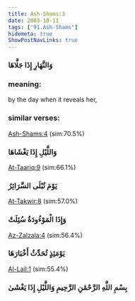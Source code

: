 ```yaml
---
title: Ash-Shams:3
date: 2003-10-11
tags: ["91.Ash-Shams"]
hidemeta: true 
ShowPostNavLinks: true 
---
```

### وَالنَّهَارِ إِذَا جَلَّاهَا
### meaning: 
by the day when it reveals her,
### similar verses: 

[Ash-Shams:4](/91/4) (sim:70.5%)

### وَاللَّيْلِ إِذَا يَغْشَاهَا

[At-Taariq:9](/86/9) (sim:66.1%)

### يَوْمَ تُبْلَى السَّرَائِرُ

[At-Takwir:8](/81/8) (sim:57.0%)

### وَإِذَا الْمَوْءُودَةُ سُئِلَتْ

[Az-Zalzala:4](/99/4) (sim:56.4%)

### يَوْمَئِذٍ تُحَدِّثُ أَخْبَارَهَا

[Al-Lail:1](/92/1) (sim:55.4%)

### بِسْمِ اللَّهِ الرَّحْمَٰنِ الرَّحِيمِ وَاللَّيْلِ إِذَا يَغْشَىٰ
